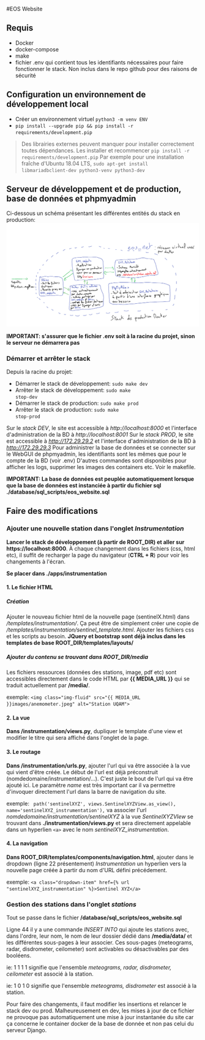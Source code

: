 #EOS Website

## Requis
* Docker 
* docker-compose
* make
* fichier .env qui contient tous les identifiants nécessaires pour faire fonctionner le stack. Non inclus dans le repo github pour des raisons de sécurité

## Configuration un environnement de développement local

* Créer un environnement virtuel <code>python3 -m venv ENV</code>
* <code>pip install --upgrade pip && pip install -r requirements/development.pip</code>

> Des librairies externes peuvent manquer pour installer correctement toutes dépendances. Les installer et recommencer <code>pip install -r requirements/development.pip</code>
Par exemple pour une installation fraîche d'Ubuntu 18.04 LTS, 
<code>sudo apt-get install libmariadbclient-dev python3-venv python3-dev</code>

## Serveur de développement et de production, base de données et phpmyadmin
Ci-dessous un schéma présentant les différentes entités du stack en production:
![production stack](resources/docker-compose-production.png)


**IMPORTANT: s'assurer que le fichier .env soit à la racine du projet, sinon le serveur ne démarrera pas**
### Démarrer et arrêter le stack
Depuis la racine du projet:

* Démarrer le stack de développement:  <code>sudo make dev</code>
* Arrêter le stack de développement: <code>sudo make stop-dev</code>
* Démarrer le stack de production:  <code>sudo make prod</code>
* Arrêter le stack de production: <code>sudo make stop-prod</code>

Sur le *stack DEV*, le site est accessible à *http://localhost:8000* et l'interface d'administration de la BD à *http://localhost:8001*
Sur le *stack PROD*, le site est accessible à *http://172.29.29.2* et l'interface d'administration de la BD à *http://172.29.29.3*
Pour administrer la base de données et se connecter sur le WebGUI de phpmyadmin, les identifiants sont les mêmes que pour le compte de la BD (voir .env)
D'autres commandes sont disponibles pour afficher les logs, supprimer les images des containers etc. Voir le makefile.

**IMPORTANT: La base de données est peuplée automatiquement lorsque que la base de données est instanciée à partir du fichier sql ./database/sql_scripts/eos_website.sql**

## Faire des modifications 
### Ajouter une nouvelle station dans l'onglet *Instrumentation*

**Lancer le stack de développement (à partir de ROOT_DIR) et aller sur https://localhost:8000**. À chaque changement dans les fichiers (css, html etc), il suffit de recharger la page du navigateur (**CTRL + R**) pour voir les changements à l'écran.


**Se placer dans ./apps/instrumentation**

#### 1. Le fichier HTML
##### Création

Ajouter le nouveau fichier html de la nouvelle page (sentinelX.html) dans */templates/instrumentation/*. Ça peut être de simplement créer une copie de */templates/instrumentation/sentinel_template.html*. Ajouter les fichiers css et les scripts au besoin. **JQuery et bootstrap sont déjà inclus dans les templates de base ROOT_DIR/templates/layouts/**

##### Ajouter du contenu se trouvant dans ROOT_DIR/media
Les fichiers ressources (données des stations, image, pdf etc) sont accessibles directement dans le code HTML par **{{ MEDIA_URL }}** qui se traduit actuellement par **/media/**.

exemple: `<img class="img-fluid" src="{{ MEDIA_URL }}images/anemometer.jpeg" alt="Station UQAM">`

#### 2. La vue 
**Dans /instrumentation/views.py**, dupliquer le template d'une view et modifier le titre qui sera affiché dans l'onglet de la page.

#### 3. Le routage
**Dans /instrumentation/urls.py**, ajouter l'url qui va être associée à la vue qui vient d'être créée. Le début de l'url est déjà préconstruit (nomdedomaine/instrumentation/...). C'est juste le bout de l'url qui va être ajouté ici. Le paramètre *name* est très important car il va permettre d'invoquer directement l'url dans la barre de navigation du site.

exemple: ` path('sentinelXYZ', views.SentinelXYZView.as_view(), name='sentinelXYZ_instrumentation'),` va associer l'url *nomdedomaine/instrumentation/sentinelXYZ* à la vue *SentinelXYZVIew* se trouvant dans **./instrumentation/views.py** et sera directement appelable dans un hyperlien `<a>` avec le nom *sentinelXYZ_instrumentation*.

#### 4. La navigation
**Dans ROOT_DIR/templates/components/navigation.html**, ajouter dans le dropdown (ligne 22 présentement) *Instrumentation* un hyperlien vers la nouvelle page créée à partir du nom d'URL défini précédement.

exemple: `<a class="dropdown-item" href={% url "sentinelXYZ_instrumentation" %}>Sentinel XYZ</a>` 

### Gestion des stations dans l'onglet *stations*
Tout se passe dans le fichier **/database/sql_scripts/eos_website.sql**

Ligne 44 il y a une commande *INSERT INTO* qui ajoute les stations avec, dans l'ordre, leur nom, le nom de leur dossier dédié dans **/media/data/** et les différentes sous-pages à leur associer. Ces sous-pages (meteograms, radar, disdrometer, ceilometer) sont activables ou désactivables par des booléens. 

ie: 1 1 1 1 signifie que l'ensemble *meteograms, radar, disdrometer, ceilometer* est associé à la station.

ie: 1 0 1 0 signifie que l'ensemble *meteograms, disdrometer* est associé à la station.

Pour faire des changements, il faut modifier les insertions et relancer le stack dev ou prod. Malheureusement en dev, les mises à jour de ce fichier ne provoque pas automatiquement une mise à jour instantanée du site car ça concerne le container docker de la base de donnée et non pas celui du serveur Django.

